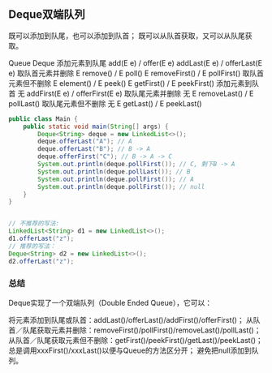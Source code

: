 ## Deque双端队列

既可以添加到队尾，也可以添加到队首；
既可以从队首获取，又可以从队尾获取。


Queue	Deque
添加元素到队尾	add(E e) / offer(E e)	addLast(E e) / offerLast(E e)
取队首元素并删除	E remove() / E poll()	E removeFirst() / E pollFirst()
取队首元素但不删除	E element() / E peek()	E getFirst() / E peekFirst()
添加元素到队首	无	addFirst(E e) / offerFirst(E e)
取队尾元素并删除	无	E removeLast() / E pollLast()
取队尾元素但不删除	无	E getLast() / E peekLast()
```java 
public class Main {
    public static void main(String[] args) {
        Deque<String> deque = new LinkedList<>();
        deque.offerLast("A"); // A
        deque.offerLast("B"); // B -> A
        deque.offerFirst("C"); // B -> A -> C
        System.out.println(deque.pollFirst()); // C, 剩下B -> A
        System.out.println(deque.pollLast()); // B
        System.out.println(deque.pollFirst()); // A
        System.out.println(deque.pollFirst()); // null
    }
}


// 不推荐的写法:
LinkedList<String> d1 = new LinkedList<>();
d1.offerLast("z");
// 推荐的写法：
Deque<String> d2 = new LinkedList<>();
d2.offerLast("z");

```

### 总结
Deque实现了一个双端队列（Double Ended Queue），它可以：

将元素添加到队尾或队首：addLast()/offerLast()/addFirst()/offerFirst()；
从队首／队尾获取元素并删除：removeFirst()/pollFirst()/removeLast()/pollLast()；
从队首／队尾获取元素但不删除：getFirst()/peekFirst()/getLast()/peekLast()；
总是调用xxxFirst()/xxxLast()以便与Queue的方法区分开；
避免把null添加到队列。